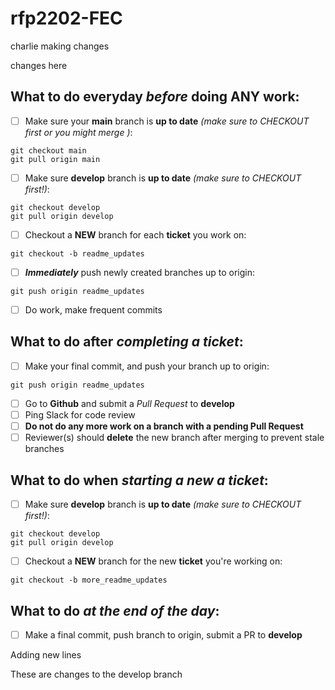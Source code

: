# rfp2202-FEC
charlie making changes

changes here






## What to do **everyday** _before_ doing **ANY** work:
- [ ] Make sure your **main** branch is **up to date** _(make sure to CHECKOUT first or you might merge )_:
```
git checkout main
git pull origin main
```
- [ ] Make sure **develop** branch is **up to date** _(make sure to CHECKOUT first!)_:
```
git checkout develop
git pull origin develop
```
- [ ] Checkout a **NEW** branch for each **ticket** you work on:
```
git checkout -b readme_updates
```
- [ ] _**Immediately**_ push newly created branches up to origin:
```
git push origin readme_updates
```
- [ ] Do work, make frequent commits


## What to do after _**completing a ticket**_:
- [ ] Make your final commit, and push your branch up to origin:
```
git push origin readme_updates
```
- [ ] Go to **Github** and submit a _Pull Request_ to **develop**
- [ ] Ping Slack for code review
- [ ] **Do not do any more work on a branch with a pending Pull Request**
- [ ] Reviewer(s) should **delete** the new branch after merging to prevent stale branches

## What to do when _**starting a new a ticket**_:
- [ ] Make sure **develop** branch is **up to date** _(make sure to CHECKOUT first!)_:
```
git checkout develop
git pull origin develop
```
- [ ] Checkout a **NEW** branch for the new **ticket** you're working on:
```
git checkout -b more_readme_updates
```

## What to do _**at the end of the day**_:
- [ ] Make a final commit, push branch to origin, submit a PR to **develop**

Adding new lines

These are changes to the develop branch
